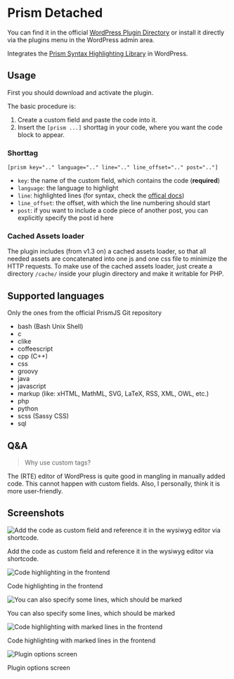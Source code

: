 Prism Detached
==============

You can find it in the official [WordPress Plugin Directory](http://wordpress.org/extend/plugins/prism-detached/)
or install it directly via the plugins menu in the WordPress admin area.

Integrates the [Prism Syntax Highlighting Library](https://github.com/LeaVerou/prism) in WordPress.


## Usage

First you should download and activate the plugin.


The basic procedure is:

1. Create a custom field and paste the code into it.
2. Insert the `[prism ...]` shorttag in your code, where you want the code block to appear.


### Shorttag
```
[prism key=".." language=".." line=".." line_offset=".." post=".."]
```

* `key`: the name of the custom field, which contains the code (**required**)
* `language`: the language to highlight
* `line`: highlighted lines (for syntax, check the [offical docs](http://prismjs.com/plugins/line-highlight/))
* `line_offset`: the offset, with which the line numbering should start
* `post`:  if you want to include a code piece of another post, you can explicitly specify the post id here


### Cached Assets loader
The plugin includes (from v1.3 on) a cached assets loader, so that all needed assets are concatenated into
one js and one css file to minimize the HTTP requests.
To make use of the cached assets loader, just create a directory `/cache/` inside your plugin directory and make it writable for PHP.


## Supported languages

Only the ones from the official PrismJS Git repository

* bash (Bash Unix Shell)
* c
* clike
* coffeescript
* cpp (C++)
* css
* groovy
* java
* javascript
* markup (like: xHTML, MathML, SVG, LaTeX, RSS, XML, OWL, etc.)
* php
* python
* scss (Sassy CSS)
* sql



## Q&A

> Why use custom tags?

The (RTE) editor of WordPress is quite good in mangling in manually added code.  This cannot happen with custom fields.
Also, I personally, think it is more user-friendly.


## Screenshots
![Add the code as custom field and reference it in the wysiwyg editor via shortcode.](https://raw.github.com/apfelbox/Prism-Detached/master/screenshot-1.png)

Add the code as custom field and reference it in the wysiwyg editor via shortcode.


![Code highlighting in the frontend](https://raw.github.com/apfelbox/Prism-Detached/master/screenshot-2.png)

Code highlighting in the frontend


![You can also specify some lines, which should be marked](https://raw.github.com/apfelbox/Prism-Detached/master/screenshot-3.png)

You can also specify some lines, which should be marked


![Code highlighting with marked lines in the frontend](https://raw.github.com/apfelbox/Prism-Detached/master/screenshot-4.png)

Code highlighting with marked lines in the frontend


![Plugin options screen](https://raw.github.com/apfelbox/Prism-Detached/master/screenshot-5.png)

Plugin options screen